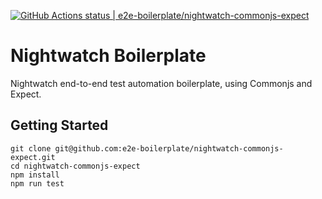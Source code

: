 [![GitHub Actions status | e2e-boilerplate/nightwatch-commonjs-expect](https://github.com/e2e-boilerplate/nightwatch-commonjs-expect/workflows/nightwatch-commonjs-expect/badge.svg)](https://github.com/e2e-boilerplate/nightwatch-commonjs-expect/actions?workflow=nightwatch-commonjs-expect)
  # Nightwatch Boilerplate
  Nightwatch end-to-end test automation boilerplate, using Commonjs and Expect.
  ## Getting Started
  	git clone git@github.com:e2e-boilerplate/nightwatch-commonjs-expect.git
  	cd nightwatch-commonjs-expect
  	npm install
	npm run test